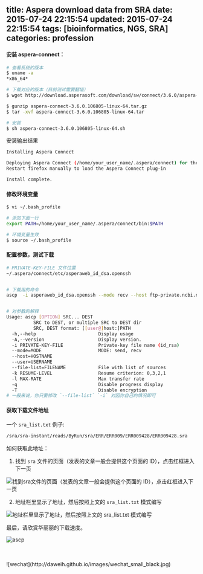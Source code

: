 title: Aspera download data from SRA
date: 2015-07-24 22:15:54
updated: 2015-07-24 22:15:54
tags: [bioinformatics, NGS, SRA]
categories: profession
---

#### 安装 aspera-connect：

``` bash
# 查看系统的版本
$ uname -a
*x86_64*

# 下载对应的版本（目前测试需要翻墙）
$ wget http://download.asperasoft.com/download/sw/connect/3.6.0/aspera-connect-3.6.0.106805-linux-64.tar.gz

$ gunzip aspera-connect-3.6.0.106805-linux-64.tar.gz
$ tar -xvf aspera-connect-3.6.0.106805-linux-64.tar

# 安装
$ sh aspera-connect-3.6.0.106805-linux-64.sh 
```

安装输出结果

``` bash
Installing Aspera Connect

Deploying Aspera Connect (/home/your_user_name/.aspera/connect) for the current user only.
Restart firefox manually to load the Aspera Connect plug-in

Install complete.
```

#### 修改环境变量

``` bash
$ vi ~/.bash_profile

# 添加下面一行
export PATH=/home/your_user_name/.aspera/connect/bin:$PATH

# 环境变量生效
$ source ~/.bash_profile
```

#### 配置参数，测试下载
``` bash
# PRIVATE-KEY-FILE 文件位置
~/.aspera/connect/etc/asperaweb_id_dsa.openssh


# 下载用的命令
ascp  -i asperaweb_id_dsa.openssh --mode recv --host ftp-private.ncbi.nlm.nih.gov --user anonftp   --file-list  sra_list.txt  -k 1 -QT -l 200m  /path_to_save_download/


# 对参数的解释
Usage: ascp [OPTION] SRC... DEST
          SRC to DEST, or multiple SRC to DEST dir
          SRC, DEST format: [[user@]host:]PATH
  -h,--help                       Display usage
  -A,--version                    Display version.
  -i PRIVATE-KEY-FILE             Private-key file name (id_rsa)
  --mode=MODE                     MODE: send, recv
  --host=HOSTNAME
  --user=USERNAME
  --file-list=FILENAME            File with list of sources
  -k RESUME-LEVEL                 Resume criterion: 0,3,2,1
  -l MAX-RATE                     Max transfer rate
  -q                              Disable progress display
  -T                              Disable encryption
# 一般来说，你只要修改 `--file-list` `-i` 对因你自己的情况即可
```

#### 获取下载文件地址

一个 `sra_list.txt` 例子:

``` bash
/sra/sra-instant/reads/ByRun/sra/ERR/ERR009/ERR009428/ERR009428.sra
```

如何获取此地址：

1. 找到 `sra` 文件的页面（发表的文章一般会提供这个页面的 ID），点击红框进入下一页

  ![找到sra文件的页面（发表的文章一般会提供这个页面的 ID），点击红框进入下一页](http://daweih.github.io/images/sra1.png)

2. 地址栏里显示了地址，然后按照上文的 `sra_list.txt` 模式编写

  ![地址栏里显示了地址，然后按照上文的 `sra_list.txt` 模式编写](http://daweih.github.io/images/sra2.png)
 
最后，请欣赏华丽丽的下载速度。

![ascp](http://daweih.github.io/images/ascp.png)

<br>
<br>
![wechat](http://daweih.github.io/images/wechat_small_black.jpg)

